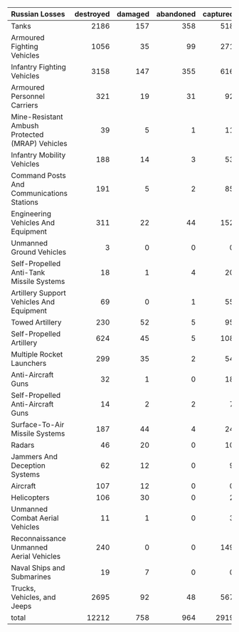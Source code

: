 | Russian Losses                                   |   destroyed |   damaged |   abandoned |   captured |   total |
|:-------------------------------------------------|------------:|----------:|------------:|-----------:|--------:|
| Tanks                                            |        2186 |       157 |         358 |        518 |    3219 |
| Armoured Fighting Vehicles                       |        1056 |        35 |          99 |        271 |    1461 |
| Infantry Fighting Vehicles                       |        3158 |       147 |         355 |        616 |    4276 |
| Armoured Personnel Carriers                      |         321 |        19 |          31 |         92 |     463 |
| Mine-Resistant Ambush Protected  (MRAP) Vehicles |          39 |         5 |           1 |         11 |      56 |
| Infantry Mobility Vehicles                       |         188 |        14 |           3 |         53 |     258 |
| Command Posts And Communications Stations        |         191 |         5 |           2 |         85 |     283 |
| Engineering Vehicles And Equipment               |         311 |        22 |          44 |        152 |     529 |
| Unmanned Ground Vehicles                         |           3 |         0 |           0 |          0 |       3 |
| Self-Propelled Anti-Tank Missile Systems         |          18 |         1 |           4 |         20 |      43 |
| Artillery Support Vehicles And Equipment         |          69 |         0 |           1 |         55 |     125 |
| Towed Artillery                                  |         230 |        52 |           5 |         95 |     382 |
| Self-Propelled Artillery                         |         624 |        45 |           5 |        108 |     782 |
| Multiple Rocket Launchers                        |         299 |        35 |           2 |         54 |     390 |
| Anti-Aircraft Guns                               |          32 |         1 |           0 |         18 |      51 |
| Self-Propelled Anti-Aircraft Guns                |          14 |         2 |           2 |          7 |      25 |
| Surface-To-Air Missile Systems                   |         187 |        44 |           4 |         24 |     259 |
| Radars                                           |          46 |        20 |           0 |         10 |      76 |
| Jammers And Deception Systems                    |          62 |        12 |           0 |          9 |      83 |
| Aircraft                                         |         107 |        12 |           0 |          0 |     119 |
| Helicopters                                      |         106 |        30 |           0 |          2 |     138 |
| Unmanned Combat Aerial Vehicles                  |          11 |         1 |           0 |          3 |      15 |
| Reconnaissance Unmanned Aerial Vehicles          |         240 |         0 |           0 |        149 |     389 |
| Naval Ships and Submarines                       |          19 |         7 |           0 |          0 |      26 |
| Trucks, Vehicles, and Jeeps                      |        2695 |        92 |          48 |        567 |    3402 |
| total                                            |       12212 |       758 |         964 |       2919 |   16853 |